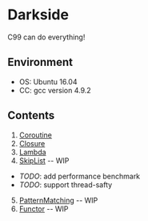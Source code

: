 # Darkside

C99 can do everything!

## Environment
* OS: Ubuntu 16.04
* CC: gcc version 4.9.2

## Contents
1. [Coroutine](https://en.wikipedia.org/wiki/Coroutine)
2. [Closure](https://en.wikipedia.org/wiki/Closure_(computer_programming))
3. [Lambda](https://en.wikipedia.org/wiki/Anonymous_function)
4. [SkipList](https://en.wikipedia.org/wiki/Skip_list) -- WIP
  * _TODO_: add performance benchmark
  * _TODO_: support thread-safty
5. [PatternMatching](https://en.wikipedia.org/wiki/Pattern_matching) -- WIP
6. [Functor](https://en.wikipedia.org/wiki/Functor) -- WIP
